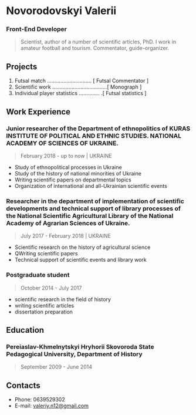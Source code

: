 # Novorodovskyi Valerii #  

### Front-End Developer  ###  

>Scientist, author of a number of scientific articles, PhD. I work in amateur football and tourism. Commentator, guide-organizer.

## Projects ##
1. Futsal match .............................. [ Futsal Commentator ]
2. Scientific work .....................................[ Monograph ]
3. Individual player statistics .............. .[ Futsal statistics ]

## Work Experience ##

### Junior researcher of the Department of ethnopolitics of KURAS INSTITUTE OF POLITICAL AND ETHNIC STUDIES. NATIONAL ACADEMY OF SCIENCES OF UKRAINE. ###

>February 2018 - up to now | UKRAINE

* Study of ethnopolitical processes in Ukraine
* Study of the history of national minorities of Ukraine
* Writing scientific papers on departmental topics
* Organization of international and all-Ukrainian scientific events

### Researcher in the department of implementation of scientific developments and technical support of library processes of the National Scientific Agricultural Library of the National Academy of Agrarian Sciences of Ukraine. ###

>July 2017 - February 2018 | UKRAINE

* Scientific research on the history of agricultural science
* QWriting scientific papers
* Technical support of scientific events and library work

### Postgraduate student ###

>October 2014 - July 2017

* scientific research in the field of history
* writing scientific articles
* dissertation preparation

## Education ##

### Pereiaslav-Khmelnytskyi Hryhorii Skovoroda State Pedagogical University, Department of History ###

>September 2009 - June 2014

## Contacts ##
* Phone: 0639529302
* E-mail: valeriy.n12@gmail.com



